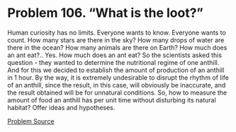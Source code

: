 # Problem 106. “What is the loot?”

Human curiosity has no limits. Everyone wants to know. Everyone wants to count. How many stars are there in the sky? How many drops of water are there in the ocean? How many animals are there on Earth? How much does an ant eat?.. Yes. How much does an ant eat? So the scientists asked this question - they wanted to determine the nutritional regime of one anthill. And for this we decided to establish the amount of production of an anthill in 1 hour. By the way, it is extremely undesirable to disrupt the rhythm of life of an anthill, since the result, in this case, will obviously be inaccurate, and the result obtained will be for unnatural conditions. So, how to measure the amount of food an anthill has per unit time without disturbing its natural habitat? Offer ideas and hypotheses.

[Problem Source](https://www.trizland.ru/tasks/1818/)